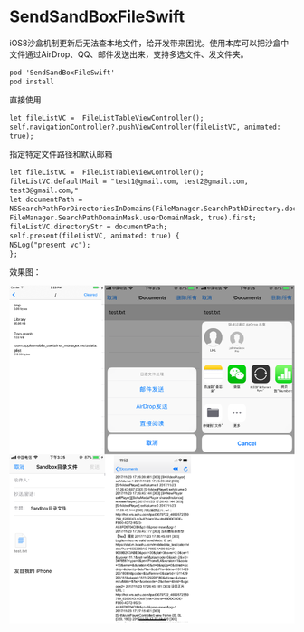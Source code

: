 # SendSandBoxFileSwift

iOS8沙盒机制更新后无法查本地文件，给开发带来困扰。使用本库可以把沙盒中文件通过AirDrop、QQ、邮件发送出来，支持多选文件、发文件夹。


```
pod 'SendSandBoxFileSwift'
pod install
```

直接使用
```
let fileListVC =  FileListTableViewController();
self.navigationController?.pushViewController(fileListVC, animated: true);
```

指定特定文件路径和默认邮箱

```
let fileListVC =  FileListTableViewController();
fileListVC.defaultMail = "test1@gmail.com, test2@gmail.com, test3@gmail.com,"
let documentPath =  NSSearchPathForDirectoriesInDomains(FileManager.SearchPathDirectory.documentDirectory, FileManager.SearchPathDomainMask.userDomainMask, true).first;
fileListVC.directoryStr = documentPath;
self.present(fileListVC, animated: true) {
NSLog("present vc");
};

```

效果图：

![image](./SnapImage/IMG_2389.PNG)